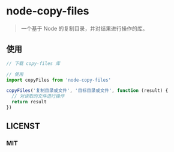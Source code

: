 # node-copy-files

> 一个基于 Node 的复制目录，并对结果进行操作的库。

## 使用

```javascript
// 下载 copy-files 库

// 使用
import copyFiles from 'node-copy-files'

copyFiles('复制目录或文件', '目标目录或文件', function (result) {
  // 对读取的文件进行操作
  return result
})
```

## LICENST

### MIT
